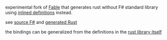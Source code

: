 
experimental fork of [Fable](https://github.com/fable-compiler/Fable) that generates rust without F# standard library using [inlined definitions](https://github.com/ieviev/fsil) instead.

see [source F\#](./src/fable.nostd.tests/main.fs) and [generated Rust](./src/fable.nostd.tests/main.rs)

the bindings can be generalized from the definitions in the [rust library itself](src/fable.nostd.rust/Rust.fs)
